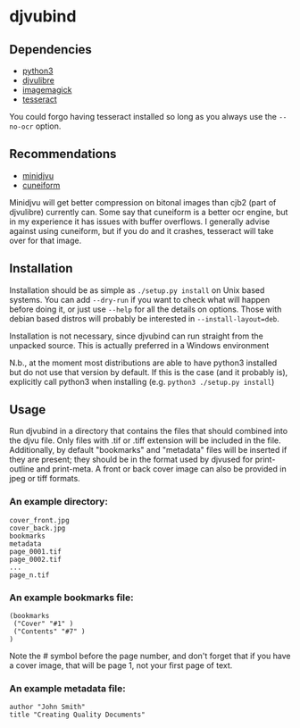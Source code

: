# djvubind

## Dependencies

- [python3](https://www.python.org/)
- [djvulibre](http://djvu.sourceforge.net/)
- [imagemagick](http://www.imagemagick.org/)
- [tesseract](https://code.google.com/p/tesseract-ocr/)

You could forgo having tesseract installed so long as you always use the `--no-ocr` option.

## Recommendations

- [minidjvu](http://minidjvu.sourceforge.net/)
- [cuneiform](http://cognitiveforms.com/products_and_services/cuneiform)

Minidjvu will get better compression on bitonal images than cjb2 (part of djvulibre) currently can. Some say that cuneiform is a better ocr engine, but in my experience it has issues with buffer overflows. I generally advise against using cuneiform, but if you do and it crashes, tesseract will take over for that image.

## Installation

Installation should be as simple as `./setup.py install` on Unix based systems. You can add `--dry-run` if you want to check what will happen before doing it, or just use `--help` for all the details on options. Those with debian based distros will probably be interested in `--install-layout=deb`.

Installation is not necessary, since djvubind can run straight from the unpacked source. This is actually preferred in a Windows environment

N.b., at the moment most distributions are able to have python3 installed but do not use that version by default. If this is the case (and it probably is), explicitly call python3 when installing (e.g. `python3 ./setup.py install`)

## Usage

Run djvubind in a directory that contains the files that should combined into the djvu file. Only files with .tif or .tiff extension will be included in the file. Additionally, by default "bookmarks" and "metadata" files will be inserted if they are present; they should be in the format used by djvused for print-outline and print-meta. A front or back cover image can also be provided in jpeg or tiff formats.

### An example directory:
```
cover_front.jpg
cover_back.jpg
bookmarks
metadata
page_0001.tif
page_0002.tif
...
page_n.tif
```

### An example bookmarks file:

```
(bookmarks
 ("Cover" "#1" )
 ("Contents" "#7" )
)
```

Note the # symbol before the page number, and don't forget that if you have a cover image, that will be page 1, not your first page of text.

### An example metadata file:

```
author "John Smith"
title "Creating Quality Documents"
```
